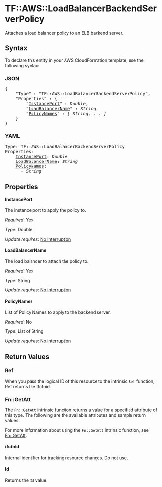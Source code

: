 # TF::AWS::LoadBalancerBackendServerPolicy

Attaches a load balancer policy to an ELB backend server.

## Syntax

To declare this entity in your AWS CloudFormation template, use the following syntax:

### JSON

<pre>
{
    "Type" : "TF::AWS::LoadBalancerBackendServerPolicy",
    "Properties" : {
        "<a href="#instanceport" title="InstancePort">InstancePort</a>" : <i>Double</i>,
        "<a href="#loadbalancername" title="LoadBalancerName">LoadBalancerName</a>" : <i>String</i>,
        "<a href="#policynames" title="PolicyNames">PolicyNames</a>" : <i>[ String, ... ]</i>
    }
}
</pre>

### YAML

<pre>
Type: TF::AWS::LoadBalancerBackendServerPolicy
Properties:
    <a href="#instanceport" title="InstancePort">InstancePort</a>: <i>Double</i>
    <a href="#loadbalancername" title="LoadBalancerName">LoadBalancerName</a>: <i>String</i>
    <a href="#policynames" title="PolicyNames">PolicyNames</a>: <i>
      - String</i>
</pre>

## Properties

#### InstancePort

The instance port to apply the policy to.

_Required_: Yes

_Type_: Double

_Update requires_: [No interruption](https://docs.aws.amazon.com/AWSCloudFormation/latest/UserGuide/using-cfn-updating-stacks-update-behaviors.html#update-no-interrupt)

#### LoadBalancerName

The load balancer to attach the policy to.

_Required_: Yes

_Type_: String

_Update requires_: [No interruption](https://docs.aws.amazon.com/AWSCloudFormation/latest/UserGuide/using-cfn-updating-stacks-update-behaviors.html#update-no-interrupt)

#### PolicyNames

List of Policy Names to apply to the backend server.

_Required_: No

_Type_: List of String

_Update requires_: [No interruption](https://docs.aws.amazon.com/AWSCloudFormation/latest/UserGuide/using-cfn-updating-stacks-update-behaviors.html#update-no-interrupt)

## Return Values

### Ref

When you pass the logical ID of this resource to the intrinsic `Ref` function, Ref returns the tfcfnid.

### Fn::GetAtt

The `Fn::GetAtt` intrinsic function returns a value for a specified attribute of this type. The following are the available attributes and sample return values.

For more information about using the `Fn::GetAtt` intrinsic function, see [Fn::GetAtt](https://docs.aws.amazon.com/AWSCloudFormation/latest/UserGuide/intrinsic-function-reference-getatt.html).

#### tfcfnid

Internal identifier for tracking resource changes. Do not use.

#### Id

Returns the <code>Id</code> value.

